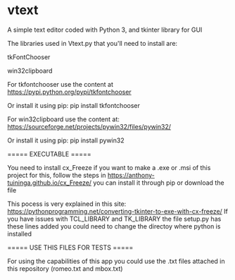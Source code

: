 # vtext
A simple text editor coded with Python 3, and tkinter library for GUI

The libraries used in Vtext.py that you'll need to install are:

tkFontChooser

win32clipboard

For tkfontchooser use the content at https://pypi.python.org/pypi/tkfontchooser 

Or install it using pip: pip install tkfontchooser

For win32clipboard use the content at: https://sourceforge.net/projects/pywin32/files/pywin32/

Or install it using pip: pip install pywin32

===== EXECUTABLE =====

You need to install cx_Freeze if you want to make a .exe or .msi of this project
for this, follow the steps in https://anthony-tuininga.github.io/cx_Freeze/ you can install it through pip or download the file
 
This pocess is very explained in this site: https://pythonprogramming.net/converting-tkinter-to-exe-with-cx-freeze/
If you have issues with TCL_LIBRARY and TK_LIBRARY the file setup.py has these lines added 
you could need to change the directoy where python is installed

===== USE THIS FILES FOR TESTS ===== 

For using the capabilities of this app you could use the .txt files attached in this repository (romeo.txt and mbox.txt)
